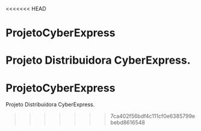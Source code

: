 <<<<<<< HEAD
# ProjetoCyberExpress
Projeto Distribuidora CyberExpress.
=======
# ProjetoCyberExpress
Projeto Distribuidora CyberExpress.
>>>>>>> 7ca402f56bdf4c111cf0e6385799ebebd8616548
